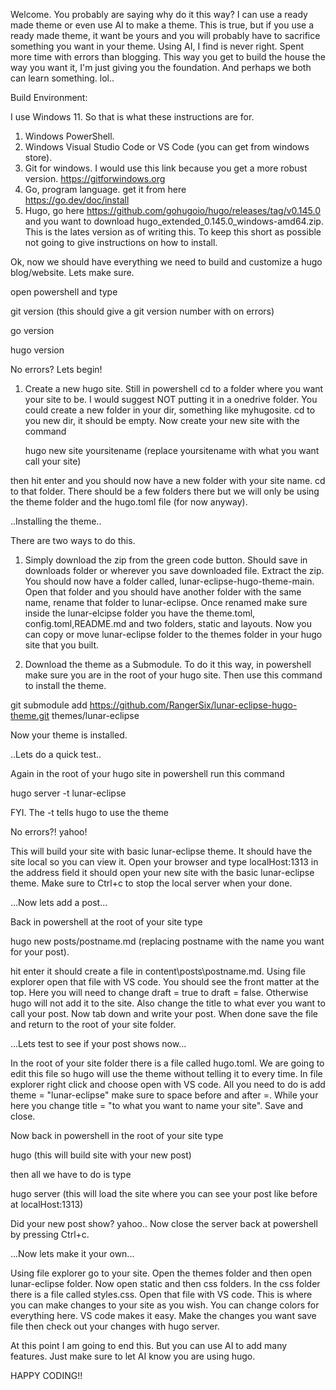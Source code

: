 Welcome.
You probably are saying why do it this way? I can use a ready made theme or even use AI to make a theme.
This is true, but if you use a ready made theme, it want be yours and you will probably have to sacrifice something you want in your theme.
Using AI, I find is never right. Spent more time with errors than blogging. 
This way you get to build the house the way you want it, I'm just giving you the foundation.
And perhaps we both can learn something. lol..

Build Environment:

I use Windows 11. So that is what these instructions are for.

1. Windows PowerShell.
2. Windows Visual Studio Code or VS Code (you can get from windows store).
3. Git for windows. I would use this link because you get a more robust version.
              https://gitforwindows.org
4. Go, program language. get it from here  
              https://go.dev/doc/install
5. Hugo, go here https://github.com/gohugoio/hugo/releases/tag/v0.145.0 and you want to download
   hugo_extended_0.145.0_windows-amd64.zip. This is the lates version as of writing this.
   To keep this short as possible not going to give instructions on how to install. 

Ok, now we should have everything we need to build and customize a hugo blog/website.
Lets make sure.

open powershell and type

  git version
(this should give a git version number with on errors)

  go version

  hugo version

No errors? 
Lets begin!

1. Create a new hugo site. Still in powershell cd to a folder where you want your site to be. I would suggest NOT putting it in a onedrive folder.
You could create a new folder in your dir, something like myhugosite. cd to you new dir, it should be empty.
Now create your new site with the command

   hugo new site yoursitename  (replace yoursitename with what you want call your site)
   
then hit enter and you should now have a new folder with your site name.
cd to that folder. There should be a few folders there but we will only be using the theme folder and the hugo.toml file (for now anyway).

  ..Installing the theme..

There are two ways to do this. 

1. Simply download the zip from the green code button. Should save in downloads folder or wherever you save downloaded file.
   Extract the zip. You should now have a folder called, lunar-eclipse-hugo-theme-main. Open that folder and you should have another folder with the same name, rename that folder to lunar-eclipse.
   Once renamed make sure inside the lunar-elcipse folder you have the theme.toml, config.toml,README.md and two folders, static and layouts.
Now you can copy or move lunar-eclipse folder to the themes folder in your hugo site that you built.

2. Download the theme as a Submodule. To do it this way, in powershell make sure you are in the root of your hugo site. Then use this command to install the theme.
       
git submodule add https://github.com/RangerSix/lunar-eclipse-hugo-theme.git themes/lunar-eclipse

Now your theme is installed.

  ..Lets do a quick test..

Again in the root of your hugo site in powershell run this command

hugo server -t lunar-eclipse

FYI. The -t tells hugo to use the theme

No errors?! yahoo!

This will build your site with basic lunar-eclipse theme. It should have the site local so you can view it.
Open your browser and type localHost:1313 in the address field it should open your new site with the basic lunar-eclipse theme.
Make sure to Ctrl+c to stop the local server when your done.

...Now lets add a post...

Back in powershell at the root of your site type

hugo new posts/postname.md  (replacing postname with the name you want for your post).

hit enter it should create a file in content\posts\postname.md.
Using file explorer open that file with VS code. You should see the front matter at the top.
Here you will need to change draft = true to draft = false. Otherwise hugo will not add it to the site.
Also change the title to what ever you want to call your post.
Now tab down and write your post. When done save the file and return to the root of your site folder.

...Lets test to see if your post shows now...

In the root of your site folder there is a file called hugo.toml.
We are going to edit this file so hugo will use the theme without telling it to every time.
In file explorer right click and choose open with VS code. All you need to do is add
theme = "lunar-eclipse"  make sure to space before and after =.
While your here you change title = "to what you want to name your site".
Save and close.

Now back in powershell in the root of your site type 

hugo  (this will build site with your new post)

then all we have to do is type

hugo server (this will load the site where you can see your post like before at localHost:1313)

Did your new post show? yahoo..
Now close the server back at powershell by pressing Ctrl+c.

...Now lets make it your own...

Using file explorer go to your site.
Open the themes folder and then open lunar-eclipse folder. Now open static and then css folders.
In the css folder there is a file called styles.css. Open that file with VS code. 
This is where you can make changes to your site as you wish. You can change colors for everything here.
VS code makes it easy. Make the changes you want save file then check out your changes with hugo server.

At this point I am going to end this. But you can use AI to add many features. Just make sure to let AI know
you are using hugo.

HAPPY CODING!!



 
